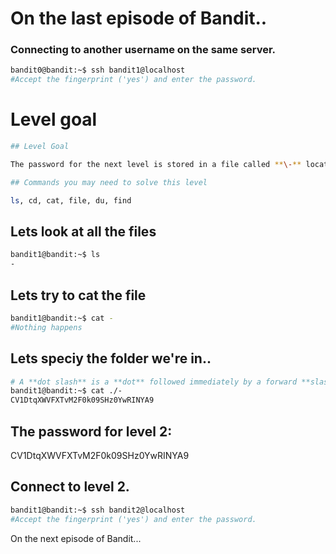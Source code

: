 #  On the last episode of Bandit..
### Connecting to another username on the same server.

```bash
bandit0@bandit:~$ ssh bandit1@localhost
#Accept the fingerprint ('yes') and enter the password.
```

# Level goal
```bash
## Level Goal

The password for the next level is stored in a file called **\-** located in the home directory

## Commands you may need to solve this level

ls, cd, cat, file, du, find
```

## Lets look at all the files

```bash
bandit1@bandit:~$ ls
-
```

## Lets try to cat the file

```bash
bandit1@bandit:~$ cat -
#Nothing happens
```

## Lets speciy the folder we're in..

```bash
# A **dot slash** is a **dot** followed immediately by a forward **slash** ( ./ ). It is used in **Linux** and Unix to execute a compiled program in the current directory
bandit1@bandit:~$ cat ./-
CV1DtqXWVFXTvM2F0k09SHz0YwRINYA9 
```

## The password for level 2:

CV1DtqXWVFXTvM2F0k09SHz0YwRINYA9

## Connect to level 2.
```bash
bandit1@bandit:~$ ssh bandit2@localhost
#Accept the fingerprint ('yes') and enter the password.
```

On the next episode of Bandit...